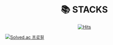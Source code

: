 <div align=center><h1>📚 STACKS</h1></div>

<div align=center>
	
  [![Hits](https://hits.seeyoufarm.com/api/count/incr/badge.svg?url=https%3A%2F%2Fgithub.com%2Fsds2317884%2Fhit-counter&count_bg=%2379C83D&title_bg=%23555555&icon=&icon_color=%23E7E7E7&title=hits&edge_flat=false)](https://hits.seeyoufarm.com)
	
</div>

[![Solved.ac
프로필](http://mazassumnida.wtf/api/v2/generate_badge?boj={sds2317884})](https://solved.ac/{sds2317884})


<!-- <div align=center> 

  <img src="https://img.shields.io/badge/android-3DDC84?style=flat-square&logo=android&logoColor=white"> 
  <img src="https://img.shields.io/badge/android studio-3DDC84?style=flat-square&logo=android studio&logoColor=white"> 
  <br>
  
  <img src="https://img.shields.io/badge/kotlin-7F52FF?style=flat-square&logo=kotlin&logoColor=white"> 
  <img src="https://img.shields.io/badge/java-007396?style=flat-square&logo=java&logoColor=white"> 
  <img src="https://img.shields.io/badge/python-3776AB?style=flat-square&logo=python&logoColor=white"> 
  <img src="https://img.shields.io/badge/c-A8B9CC?style=flat-square&logo=c&logoColor=white">
  <img src="https://img.shields.io/badge/c++-00599C?style=flat-square&logo=c%2B%2B&logoColor=white">
  <img src="https://img.shields.io/badge/c%23-239120?style=flat-square&logo=c sharp&logoColor=white">
  <br>
  
 
  <img src="https://img.shields.io/badge/unity-222324?style=flat-square&logo=unity&logoColor=white">
  <img src="https://img.shields.io/badge/html5-E34F26?style=flat-square&logo=html5&logoColor=white"> 
  <img src="https://img.shields.io/badge/css-1572B6?style=flat-square&logo=css3&logoColor=white"> 
  <br>
  
  <img src="https://img.shields.io/badge/oracle-F80000?style=flat-square&logo=oracle&logoColor=white"> 
  <img src="https://img.shields.io/badge/mysql-4479A1?style=flat-square&logo=mysql&logoColor=white"> 
  <img src="https://img.shields.io/badge/firebase-FFCA28?style=flat-square&logo=firebase&logoColor=white">
  <br>
  
  <img src="https://img.shields.io/badge/github-181717?style=flat-square&logo=github&logoColor=white">
  <img src="https://img.shields.io/badge/git-F05032?style=flat-square&logo=git&logoColor=white">
  <br>
	

  <br>
</div>

<div align=center>
	
  <a href="https://www.instagram.com/_spearhyeok/">
    <img src="http://img.shields.io/badge/instagram-E4405F?style=flat-square&logo=instagram&logoColor=white&link=https://www.instagram.com/_spearhyeok/"/>
  </a>
	
</div>
 -->
